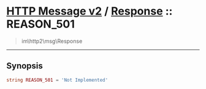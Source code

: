 # [HTTP Message v2](http2.md) / [Response](http2-Response.md) :: REASON_501
 > im\http2\msg\Response
____

## Synopsis
```php
string REASON_501 = 'Not Implemented'
```
